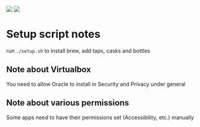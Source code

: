 <img src="https://img.shields.io/badge/likes-turtles-blue.svg?logo=evernote&style=popout-square"> <img src="https://img.shields.io/badge/can't-identify_turtles-red.svg?logo=tapas&style=popout-square">

# Setup script notes

run `./setup.sh` to install brew, add taps, casks and bottles

## Note about Virtualbox

You need to allow Oracle to install in Security and Privacy under general

## Note about various permissions

Some apps need to have their permissions set (Accessibility, etc.) manually